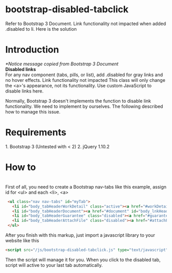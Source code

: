 bootstrap-disabled-tabclick
===========================

Refer to Bootstrap 3 Document. Link functionality not impacted when added .disabled to li. Here is the solution

<h1>Introduction</h1>

<i>*Notice message copied from Bootstrap 3 Document</i>
<br/>
<b>Disabled links</b>
<br/>
For any nav component (tabs, pills, or list), add .disabled for gray links and no hover effects.
Link functionality not impacted
This class will only change the &lt;a&gt;'s appearance, not its functionality. Use custom JavaScript to disable links here.

Normally, Bootstrap 3 doesn't implements the function to disable link functionality. We need to implement by ourselves. 
The following described how to manage this issue.

<h1>Requirements</h1>
1. Bootstrap 3 (Untested with < 2)
2. jQuery 1.10.2

<h1>How to</h1>
<br/>
First of all, you need to create a Bootstrap nav-tabs like this example, assign id for &lt;ul&gt; and each &lt;li&gt;, &lt;a&gt;

```html
 <ul class="nav nav-tabs" id="myTab">
   <li id="body_tabHeaderWorkDetail" class="active"><a href="#workDetail" id="body_lnkHeaderWorkDetail" data-toggle="tab">Work Detail</a></li>
   <li id="body_tabHeaderDocument"><a href="#document" id="body_lnkHeaderDocument" data-toggle="tab">Document</a></li>
   <li id="body_tabHeaderGuarantee" class="disabled"><a href="#guarantee" id="body_lnkHeaderGuarantee" data-toggle="tab">Guarantee</a></li>
   <li id="body_tabHeaderAttachFile" class="disabled"><a href="#attachFile" id="body_lnkHeaderAttachFile" data-toggle="tab">Attach File</a></li>
 </ul>
```

After you finish with this markup, just import a javascript library to your website like this

```html
<script src="/js/bootstrap-disabled-tabclick.js" type="text/javascript"></script>
```

Then the script will manage it for you. When you click to the disabled tab, script will active to your last tab automatically.
